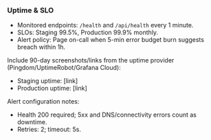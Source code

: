 ### Uptime & SLO

- Monitored endpoints: `/health` and `/api/health` every 1 minute.
- SLOs: Staging 99.5%, Production 99.9% monthly.
- Alert policy: Page on-call when 5-min error budget burn suggests breach within 1h.

Include 90-day screenshots/links from the uptime provider (Pingdom/UptimeRobot/Grafana Cloud):
- Staging uptime: [link]
- Production uptime: [link]

Alert configuration notes:
- Health 200 required; 5xx and DNS/connectivity errors count as downtime.
- Retries: 2; timeout: 5s.



